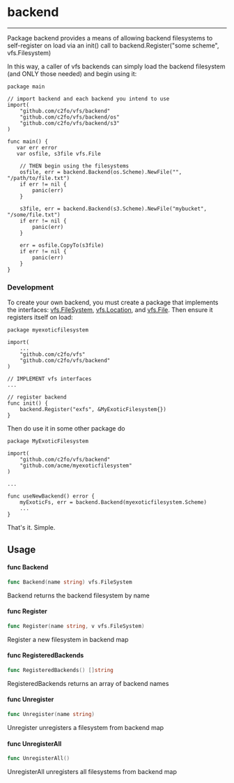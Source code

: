 # backend

---


Package backend provides a means of allowing backend filesystems to
self-register on load via an init() call to backend.Register("some scheme",
vfs.Filesystem)

In this way, a caller of vfs backends can simply load the backend filesystem
(and ONLY those needed) and begin using it:

    package main

    // import backend and each backend you intend to use
    import(
        "github.com/c2fo/vfs/backend"
        "github.com/c2fo/vfs/backend/os"
        "github.com/c2fo/vfs/backend/s3"
    )

    func main() {
       var err error
       var osfile, s3file vfs.File

        // THEN begin using the filesystems
        osfile, err = backend.Backend(os.Scheme).NewFile("", "/path/to/file.txt")
        if err != nil {
            panic(err)
        }

        s3file, err = backend.Backend(s3.Scheme).NewFile("mybucket", "/some/file.txt")
        if err != nil {
            panic(err)
        }

        err = osfile.CopyTo(s3file)
        if err != nil {
            panic(err)
        }
    }


### Development

To create your own backend, you must create a package that implements the interfaces:
[vfs.FileSystem](../README.md#type-filesystem), [vfs.Location](../README.md#type-location), and 
[vfs.File](../README.md#type-file). Then ensure it registers itself on load:

    package myexoticfilesystem

    import(
        ...
        "github.com/c2fo/vfs"
        "github.com/c2fo/vfs/backend"
    )

    // IMPLEMENT vfs interfaces
    ...

    // register backend
    func init() {
        backend.Register("exfs", &MyExoticFilesystem{})
    }

Then do use it in some other package do

    package MyExoticFilesystem

    import(
        "github.com/c2fo/vfs/backend"
        "github.com/acme/myexoticfilesystem"
    )

    ...

    func useNewBackend() error {
        myExoticFs, err = backend.Backend(myexoticfilesystem.Scheme)
        ...
    }

That's it. Simple.

## Usage

#### func  Backend

```go
func Backend(name string) vfs.FileSystem
```
Backend returns the backend filesystem by name

#### func  Register

```go
func Register(name string, v vfs.FileSystem)
```
Register a new filesystem in backend map

#### func  RegisteredBackends

```go
func RegisteredBackends() []string
```
RegisteredBackends returns an array of backend names

#### func  Unregister

```go
func Unregister(name string)
```
Unregister unregisters a filesystem from backend map

#### func  UnregisterAll

```go
func UnregisterAll()
```
UnregisterAll unregisters all filesystems from backend map
